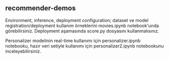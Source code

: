 ## recommender-demos

 Environment, inference, deployment configuration; dataset ve model registration/deployment kullanım örneklerini movies.ipynb notebook'unda görebilirsiniz. Deployment aşamasında score.py dosyasını kullanmalısınız.

Personalizer modelinin real-time kullanımı için personalizer.ipynb notebooku, hazır veri setiyle kullanımı için personalizer2.ipynb notebookunu inceleyebilirsiniz.
